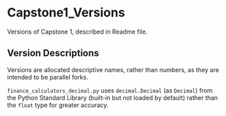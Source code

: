 # Capstone1_Versions
Versions of Capstone 1, described in Readme file.

## Version Descriptions
Versions are allocated descriptive names, rather than numbers, as they are intended to be parallel forks.

`finance_calculators_decimal.py` uses `decimal.Decimal` (as `Decimal`) from the Python Standard Library (built-in but not loaded by default) rather than the `float` type for greater accuracy.
